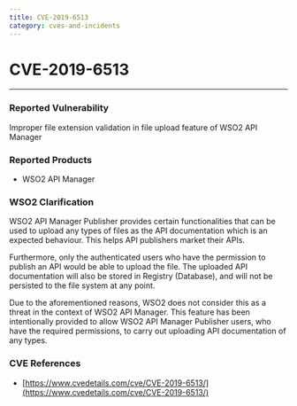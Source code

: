 ```yaml
---
title: CVE-2019-6513
category: cves-and-incidents
---
```


# CVE-2019-6513
---

### Reported Vulnerability
Improper file extension validation in file upload feature of WSO2 API Manager


### Reported Products
* WSO2 API Manager


### WSO2 Clarification
WSO2 API Manager Publisher provides certain functionalities that can be used to upload any types of files as the API documentation which is an expected behaviour. This helps API publishers market their APIs.

Furthermore, only the authenticated users who have the permission to publish an API would be able to upload the file. The uploaded API documentation will also be stored in Registry (Database), and will not be persisted to the file system at any point.

Due to the aforementioned reasons, WSO2 does not consider this as a threat in the context of WSO2 API Manager. This feature has been intentionally provided to allow WSO2 API Manager Publisher users, who have the required permissions, to carry out uploading API documentation of any types.


### CVE References
* [https://www.cvedetails.com/cve/CVE-2019-6513/](https://www.cvedetails.com/cve/CVE-2019-6513/)
